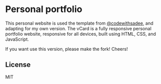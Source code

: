 # Personal portfolio

This personal website is used the template from [@codewithsadee](https://github.com/codewithsadee/vcard-personal-portfolio), and adapting for my own version.
The vCard is a fully responsive personal portfolio website, responsive for all devices, built using HTML, CSS, and JavaScript.

If you want use this version, please make the fork! Cheers!

## License
MIT
